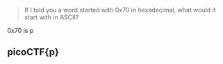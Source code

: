 > If I told you a word started with 0x70 in hexadecimal, what would it start with in ASCII? 


0x70 is p
## picoCTF{p}
